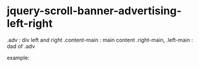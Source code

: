 # jquery-scroll-banner-advertising-left-right
.adv : div left and right
.content-main : main content
.right-main, .left-main : dad of .adv

example:
<div class="wapper">
  <div class="left-main">
    <div class="adv"></div>
  </div>
  <div class="content-main">
  </div>
  <div class="right-main">
    <div class="adv"></div>
  </div>
</div>
